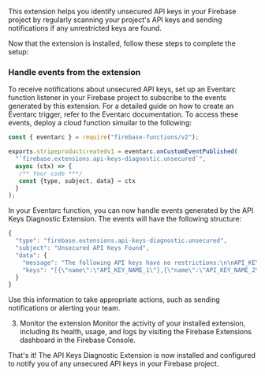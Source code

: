 This extension helps you identify unsecured API keys in your Firebase project by regularly scanning your project's API keys and sending notifications if any unrestricted keys are found.

Now that the extension is installed, follow these steps to complete the setup:

### Handle events from the extension
To receive notifications about unsecured API keys, set up an Eventarc function listener in your Firebase project to subscribe to the events generated by this extension. For a detailed guide on how to create an Eventarc trigger, refer to the Eventarc documentation.
To access these events, deploy a cloud function simuilar to the following:

```js
const { eventarc } = require("firebase-functions/v2");

exports.stripeproductcreatedv1 = eventarc.onCustomEventPublished(
  "`firebase.extensions.api-keys-diagnostic.unsecured`",
  async (ctx) => {
   /** Your code ***/
   const {type, subject, data} = ctx
  }
);
```

In your Eventarc function, you can now handle events generated by the API Keys Diagnostic Extension. The events will have the following structure:

```js
{
  "type": "firebase.extensions.api-keys-diagnostic.unsecured",
  "subject": "Unsecured API Keys Found",
  "data": {
    "message": "The following API keys have no restrictions:\n\nAPI_KEY_NAME_1\nAPI_KEY_NAME_2...",
    "keys": "[{\"name\":\"API_KEY_NAME_1\"},{\"name\":\"API_KEY_NAME_2\"},...]"
  }
}
```

Use this information to take appropriate actions, such as sending notifications or alerting your team.

3. Monitor the extension
Monitor the activity of your installed extension, including its health, usage, and logs by visiting the Firebase Extensions dashboard in the Firebase Console.

That's it! The API Keys Diagnostic Extension is now installed and configured to notify you of any unsecured API keys in your Firebase project.